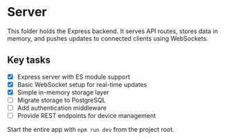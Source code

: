 # Server

This folder holds the Express backend. It serves API routes, stores data in memory, and pushes updates to connected clients using WebSockets.

## Key tasks
- [x] Express server with ES module support
- [x] Basic WebSocket setup for real-time updates
- [x] Simple in-memory storage layer
- [ ] Migrate storage to PostgreSQL
- [ ] Add authentication middleware
- [ ] Provide REST endpoints for device management

Start the entire app with `npm run dev` from the project root.
